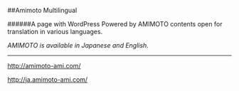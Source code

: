 ##Amimoto Multilingual 

######A page with WordPress Powered by AMIMOTO contents open for translation in various languages.

*AMIMOTO is available in Japanese and English.* 

-----
http://amimoto-ami.com/

http://ja.amimoto-ami.com/
